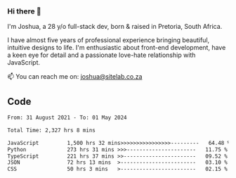 ### Hi there 👋

I'm Joshua, a 28 y/o full-stack dev, born & raised in Pretoria, South Africa. 

I have almost five years of professional experience bringing beautiful, intuitive designs to life. I'm enthusiastic about front-end development, have a keen eye for detail and a passionate love-hate relationship with JavaScript.

📫 You can reach me on: joshua@sitelab.co.za

## **Code**

<!--START_SECTION:waka-->

```txt
From: 31 August 2021 - To: 01 May 2024

Total Time: 2,327 hrs 8 mins

JavaScript         1,500 hrs 32 mins>>>>>>>>>>>>>>>>---------   64.48 %
Python             273 hrs 31 mins >>>----------------------   11.75 %
TypeScript         221 hrs 37 mins >>-----------------------   09.52 %
JSON               72 hrs 13 mins  >------------------------   03.10 %
CSS                50 hrs 3 mins   >------------------------   02.15 %
```

<!--END_SECTION:waka-->
